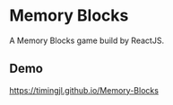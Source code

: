 # Memory Blocks

A Memory Blocks game build by ReactJS.

## Demo
https://timingjl.github.io/Memory-Blocks
